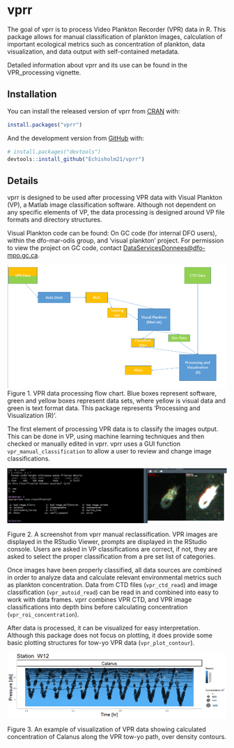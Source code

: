 
<!-- README.md is generated from README.Rmd. Please edit that file -->

# vprr

<!-- badges: start -->

<!-- badges: end -->

The goal of vprr is to process Video Plankton Recorder (VPR) data in R.
This package allows for manual classification of plankton images,
calculation of important ecological metrics such as concentration of
plankton, data visualization, and data output with self-contained
metadata.

Detailed information about vprr and its use can be found in the
VPR\_processing vignette.

## Installation

You can install the released version of vprr from
[CRAN](https://CRAN.R-project.org) with:

``` r
install.packages("vprr")
```

And the development version from [GitHub](https://github.com/) with:

``` r
# install.packages("devtools")
devtools::install_github("Echisholm21/vprr")
```

## Details

vprr is designed to be used after processing VPR data with Visual
Plankton (VP), a Matlab image classification software. Although not
dependent on any specific elements of VP, the data processing is
designed around VP file formats and directory structures.

Visual Plankton code can be found: On GC code (for internal DFO users),
within the dfo-mar-odis group, and ‘visual plankton’ project. For
permission to view the project on GC code, contact
<DataServicesDonnees@dfo-mpo.gc.ca>.

![](vignettes/vp_flowchart.png) Figure 1. VPR data processing flow
chart. Blue boxes represent software, green and yellow boxes represent
data sets, where yellow is visual data and green is text format data.
This package represents ‘Processing and Visualization (R)’.

The first element of processing VPR data is to classify the images
output. This can be done in VP, using machine learning techniques and
then checked or manually edited in vprr. vprr uses a GUI function
`vpr_manual_classification` to allow a user to review and change image
classifications.

![](vignettes/clf_check_3.png)

Figure 2. A screenshot from vprr manual reclassification. VPR images are
displayed in the RStudio Viewer, prompts are displayed in the RStudio
console. Users are asked in VP classifications are correct, if not, they
are asked to select the proper classification from a pre set list of
categories.

Once images have been properly classified, all data sources are combined
in order to analyze data and calculate relevant environmental metrics
such as plankton concentration. Data from CTD files (`vpr_ctd_read`) and
image classification (`vpr_autoid_read`) can be read in and combined
into easy to work with data frames. vprr combines VPR CTD, and VPR image
classifications into depth bins before calculating concentration
(`vpr_roi_concentration`).

After data is processed, it can be visualized for easy interpretation.
Although this package does not focus on plotting, it does provide some
basic plotting structures for tow-yo VPR data (`vpr_plot_contour`).

![](vignettes/conPlot_cal_dens.png)

Figure 3. An example of visualization of VPR data showing calculated
concentration of Calanus along the VPR tow-yo path, over density
contours.
